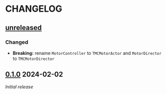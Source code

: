 # CHANGELOG

## [unreleased]

### Changed

- **Breaking:** rename `MotorController` to `TMCMotorActor` and `MotorDirector` to `TMCMotorDirector`


## [0.1.0] 2024-02-02

_Initial release_

[unreleased]: https://github.com/BenediktBurger/pyleco-extras/compare/v0.1.0...HEAD
[0.1.0]: https://github.com/BenediktBurger/pyleco-extras/releases/tag/v0.1.0
